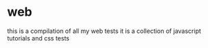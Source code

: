 # web
this is a compilation of all my web tests
it is a collection of javascript tutorials and css tests
